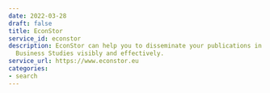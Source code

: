 ```yaml
---
date: 2022-03-28
draft: false
title: EconStor
service_id: econstor
description: EconStor can help you to disseminate your publications in Economics and
  Business Studies visibly and effectively.
service_url: https://www.econstor.eu
categories:
- search
---
```



